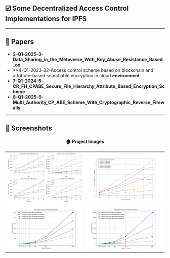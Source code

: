 ## ☑️ Some Decentralized Access Control Implementations for IPFS


---

## 🚀 Papers

- **2-Q1-2025-3-Data_Sharing_in_the_Metaverse_With_Key_Abuse_Resistance_Based_on**
- **4-Q1-2023-32-Access control scheme based on blockchain and attribute-based searchable encryption in cloud **environment**
- **7-Q1-2024-5-CR_FH_CPABE_Secure_File_Hierarchy_Attribute_Based_Encryption_Scheme**
- **8-Q1-2025-0-Multi_Authority_CP_ABE_Scheme_With_Cryptographic_Reverse_Firewalls**


---

## 📸 Screenshots

<div align="center">
  <h4>🏠 Project Images</h4>

  <table>
    <tr>
        <td><img src="dataset/combined_four_plots.png" alt="paper 2 implementation" width="300"/></td>
        <td><img src="file_size_benchmarks/encryption_times.png" alt="paper 7 implementation" width="300"/></td>
    </tr>
    <tr>
        <td><img src="encryption_times_ms.png" alt="paper 8 implementation" width="300"/></td>
        <td><img src="decryption_times_ms.png" alt="paper 8 implementation" width="300"/></td>
    </tr>
  </table>
</div>

